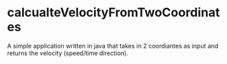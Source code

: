 # calcualteVelocityFromTwoCoordinates
A simple application written in java that takes in 2 coordiantes as input and returns the velocity (speed/time direction).
